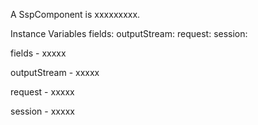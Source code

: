 A SspComponent is xxxxxxxxx.

Instance Variables
	fields:		<Object>
	outputStream:		<Object>
	request:		<Object>
	session:		<Object>

fields
	- xxxxx

outputStream
	- xxxxx

request
	- xxxxx

session
	- xxxxx
